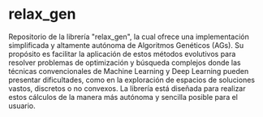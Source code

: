# relax_gen
Repositorio de la librería "relax_gen", la cual ofrece una implementación simplificada y altamente autónoma de Algoritmos Genéticos (AGs). Su propósito es facilitar la aplicación de estos métodos evolutivos para resolver problemas de optimización y búsqueda complejos donde las técnicas convencionales de Machine Learning y Deep Learning pueden presentar dificultades, como en la exploración de espacios de soluciones vastos, discretos o no convexos. La librería está diseñada para realizar estos cálculos de la manera más autónoma y sencilla posible para el usuario.
